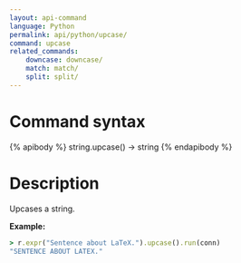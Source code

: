 ```yaml
---
layout: api-command
language: Python
permalink: api/python/upcase/
command: upcase
related_commands:
    downcase: downcase/
    match: match/
    split: split/
---
```


# Command syntax #

{% apibody %}
string.upcase() &rarr; string
{% endapibody %}

# Description #

Upcases a string.

__Example:__

```rb
> r.expr("Sentence about LaTeX.").upcase().run(conn)
"SENTENCE ABOUT LATEX."
```
